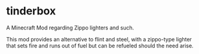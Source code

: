 # tinderbox
A Minecraft Mod regarding Zippo lighters and such.


This mod provides an alternative to flint and steel, with a zippo-type lighter that sets fire and runs out of fuel
but can be refueled should the need arise.
